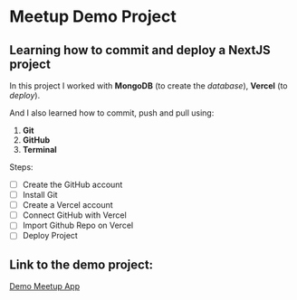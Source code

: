 # Meetup Demo Project
## Learning how to commit and deploy a NextJS project
In this project I worked with __MongoDB__ (to create the _database_), **Vercel** (to *deploy*).

And I also learned how to commit, push and pull using:
1. **Git**
2. **GitHub**
3. **Terminal**

Steps:
- [ ] Create the GitHub account
- [ ] Install Git
- [ ] Create a Vercel account
- [ ] Connect GitHub with Vercel
- [ ] Import Github Repo on Vercel
- [ ] Deploy Project

## Link to the demo project:
[Demo Meetup App](https://meetup-project-demo-deploy.vercel.app/)
